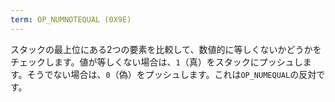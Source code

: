 ```yaml
---
term: OP_NUMNOTEQUAL (0X9E)
---
```


スタックの最上位にある2つの要素を比較して、数値的に等しくないかどうかをチェックします。値が等しくない場合は、`1`（真）をスタックにプッシュします。そうでない場合は、`0`（偽）をプッシュします。これは`OP_NUMEQUAL`の反対です。